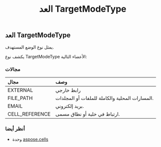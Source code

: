 ﻿---
title: العد TargetModeType
second_title: Aspose.Cells for Python via .NET API المراجع
description:
type: docs
weight: 2510
url: /ar/python-net/aspose.cells/targetmodetype/
is_root: false
---
##  العد TargetModeType
يمثل نوع الوضع المستهدف.



يكشف نوع TargetModeType الأعضاء التالية:

###  مجالات
| مجال| وصف|
| :- | :- |
| EXTERNAL | رابط خارجي|
| FILE_PATH | المسارات المحلية والكاملة للملفات أو المجلدات.|
| EMAIL | بريد إلكتروني.|
| CELL_REFERENCE | ارتباط في خلية أو نطاق مسمى.|



###  أنظر أيضا
* وحدة [aspose.cells](..)
